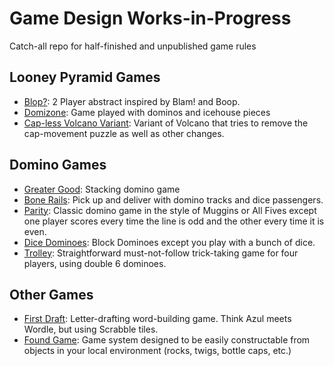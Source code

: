 # Game Design Works-in-Progress

Catch-all repo for half-finished and unpublished game rules

## Looney Pyramid Games

- [Blop?](blop.md): 2 Player abstract inspired by Blam! and Boop.
- [Domizone](domizone.md): Game played with dominos and icehouse pieces
- [Cap-less Volcano Variant](nocapvolcano.md): Variant of Volcano that tries to remove the cap-movement puzzle as well as other changes.

## Domino Games

- [Greater Good](greatergood.md): Stacking domino game
- [Bone Rails](bonerails.md): Pick up and deliver with domino tracks and dice passengers.
- [Parity](parity.md): Classic domino game in the style of Muggins or All Fives except one player scores every time the line is odd and the other every time it is even.
- [Dice Dominoes](dicedominoes.md): Block Dominoes except you play with a bunch of dice.
- [Trolley](trolley.md): Straightforward must-not-follow trick-taking game for four players, using double 6 dominoes.

## Other Games

- [First Draft](firstdraft.md): Letter-drafting word-building game. Think Azul meets Wordle, but using Scrabble tiles.
- [Found Game](found_game.md): Game system designed to be easily constructable from objects in your local environment (rocks, twigs, bottle caps, etc.)
